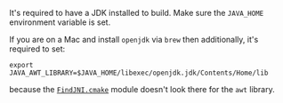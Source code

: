 
It's required to have a JDK installed to build.
Make sure the `JAVA_HOME` environment variable is set.

If you are on a Mac and install `openjdk` via `brew` then additionally, it's required to set:
```
export JAVA_AWT_LIBRARY=$JAVA_HOME/libexec/openjdk.jdk/Contents/Home/lib
```
because the [`FindJNI.cmake`](https://cmake.org/cmake/help/latest/module/FindJNI.html) module doesn't look there for the `awt` library.

